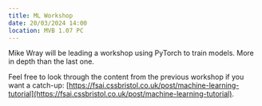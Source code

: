 ```yaml
---
title: ML Workshop
date: 20/03/2024 14:00
location: MVB 1.07 PC
---
```

Mike Wray will be leading a workshop using PyTorch to train models. More in depth than the last one.


Feel free to look through the content from the previous workshop if you want a catch-up: [https://fsai.cssbristol.co.uk/post/machine-learning-tutorial](https://fsai.cssbristol.co.uk/post/machine-learning-tutorial).
